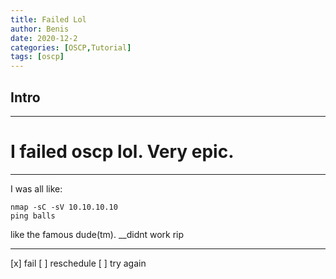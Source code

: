 ```yaml
---
title: Failed Lol
author: Benis
date: 2020-12-2
categories: [OSCP,Tutorial]
tags: [oscp]
---
```


## Intro
___
# I failed oscp lol. Very epic.
___
I was all like:

```shell
nmap -sC -sV 10.10.10.10
ping balls
```

like the famous dude(tm).
__didnt work rip

___


[x] fail
[ ] reschedule
[ ] try again

